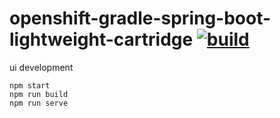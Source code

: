 openshift-gradle-spring-boot-lightweight-cartridge [![build](https://travis-ci.org/daggerok/openshift-gradle-spring-boot-lightweight-cartridge.svg?branch=master)](https://travis-ci.org/daggerok/openshift-gradle-spring-boot-lightweight-cartridge)
==================================================

ui development

```fish
npm start
npm run build
npm run serve
```
